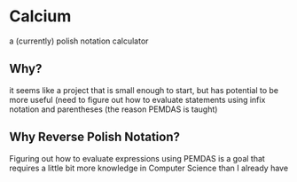 # Calcium
a (currently) polish notation calculator

## Why?
it seems like a project that is small enough to start, but has
potential to be more useful (need to figure out how to evaluate
statements using infix notation and parentheses (the reason PEMDAS is taught)

## Why Reverse Polish Notation?

Figuring out how to evaluate expressions using PEMDAS is a goal
that requires a little bit more knowledge in Computer Science than I already have
